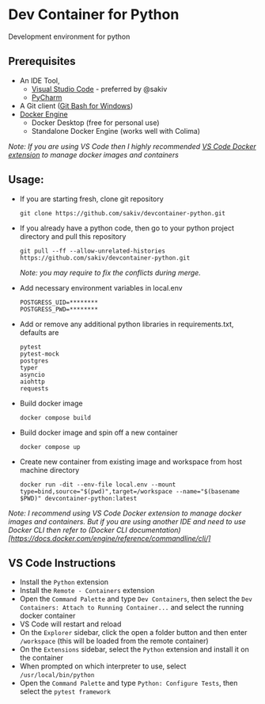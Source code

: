 # Dev Container for Python
Development environment for python

## Prerequisites
- An IDE Tool,  
    - [Visual Studio Code](https://code.visualstudio.com/download) - preferred by @sakiv
    - [PyCharm](https://www.jetbrains.com/pycharm/download)
- A Git client ([Git Bash for Windows](https://git-scm.com/downloads))
- [Docker Engine](https://docs.docker.com/engine/install/)
    - Docker Desktop (free for personal use) 
    - Standalone Docker Engine (works well with Colima)

*Note: If you are using VS Code then I highly recommended [VS Code Docker extension](https://marketplace.visualstudio.com/items?itemName=ms-azuretools.vscode-docker) to manage docker images and containers*

## Usage:

- If you are starting fresh, clone git repository
    ```
    git clone https://github.com/sakiv/devcontainer-python.git
    ```

- If you already have a python code, then go to your python project directory and pull this repository
    ```
    git pull --ff --allow-unrelated-histories https://github.com/sakiv/devcontainer-python.git
    ```
    *Note: you may require to fix the conflicts during merge.*

- Add necessary environment variables in local.env
    ```
    POSTGRESS_UID=********
    POSTGRESS_PWD=********
    ```

- Add or remove any additional python libraries in requirements.txt, defaults are
    ```
    pytest
    pytest-mock
    postgres
    typer
    asyncio
    aiohttp
    requests
    ```

- Build docker image
    ```
    docker compose build
    ```

- Build docker image and spin off a new container
    ```
    docker compose up
    ```

- Create new container from existing image and workspace from host machine directory
    ```
    docker run -dit --env-file local.env --mount type=bind,source="$(pwd)",target=/workspace --name="$(basename $PWD)" devcontainer-python:latest
    ```

*Note: I recommend using VS Code Docker extension to manage docker images and containers. But if you are using another IDE and need to use Docker CLI then refer to (Docker CLI documentation)[https://docs.docker.com/engine/reference/commandline/cli/]*

## VS Code Instructions

- Install the `Python` extension
- Install the `Remote - Containers` extension
- Open the `Command Palette` and type `Dev Containers`, then select the `Dev Containers: Attach to Running Container...` and select the running docker container
- VS Code will restart and reload
- On the `Explorer` sidebar, click the open a folder button and then enter `/workspace` (this will be loaded from the remote container)
- On the `Extensions` sidebar, select the `Python` extension and install it on the container
- When prompted on which interpreter to use, select `/usr/local/bin/python`
- Open the `Command Palette` and type `Python: Configure Tests`, then select the `pytest framework`



